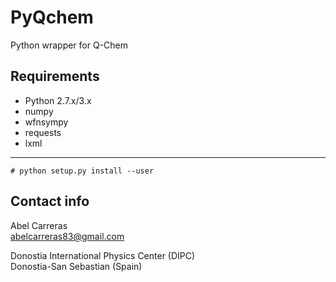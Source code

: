 PyQchem
=======
Python wrapper for Q-Chem

Requirements
------------
- Python 2.7.x/3.x
- numpy
- wfnsympy
- requests
- lxml
------------
```
# python setup.py install --user
```

Contact info
------------
Abel Carreras  
abelcarreras83@gmail.com

Donostia International Physics Center (DIPC)  
Donostia-San Sebastian (Spain)